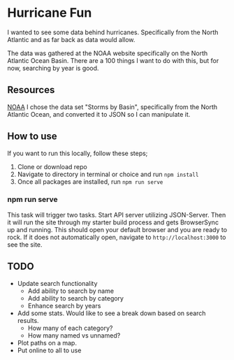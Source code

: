# Hurricane Fun

I wanted to see some data behind hurricanes. Specifically from the North Atlantic and as far back as data would allow.

The data was gathered at the NOAA website specifically on the North Atlantic Ocean Basin. There are a 100 things I want to do with this, but for now, searching by year is good.

## Resources

[NOAA](https://www.ncdc.noaa.gov/ibtracs/index.php?name=wmo-data) I chose the data set "Storms by Basin", specifically from the North Atlantic Ocean, and converted it to JSON so I can manipulate it.

## How to use

If you want to run this locally, follow these steps;
1. Clone or download repo
2. Navigate to directory in terminal or choice and run `npm install`
3. Once all packages are installed, run `npm run serve`

### npm run serve

This task will trigger two tasks. Start API server utilizing JSON-Server. Then it will run the site through my starter build process and gets BrowserSync up and running. This should open your default browser and you are ready to rock. If it does not automatically open, navigate to `http://localhost:3000` to see the site.

## TODO

* Update search functionality
  * Add ability to search by name
  * Add ability to search by category
  * Enhance search by years
* Add some stats. Would like to see a break down based on search results.
  * How many of each category?
  * How many named vs unnamed?
* Plot paths on a map.
* Put online to all to use
